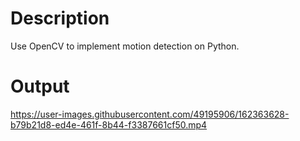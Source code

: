 # Description
Use OpenCV to implement motion detection on Python.

# Output


https://user-images.githubusercontent.com/49195906/162363628-b79b21d8-ed4e-461f-8b44-f3387661cf50.mp4

